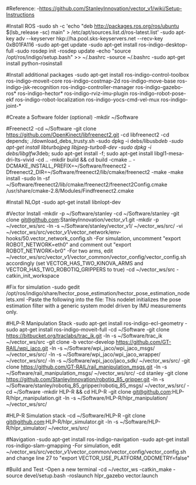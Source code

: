 #Reference:
-https://github.com/StanleyInnovation/vector_v1/wiki/Setup-Instructions

#Install ROS
-sudo sh -c 'echo "deb http://packages.ros.org/ros/ubuntu $(lsb_release -sc) main" > /etc/apt/sources.list.d/ros-latest.list'
-sudo apt-key adv --keyserver hkp://ha.pool.sks-keyservers.net --recv-key 0xB01FA116
-sudo apt-get update
-sudo apt-get install ros-indigo-desktop-full
-sudo rosdep init
-rosdep update
-echo "source /opt/ros/indigo/setup.bash" >> ~/.bashrc
-source ~/.bashrc
-sudo apt-get install python-rosinstall

#Install additional packages
-sudo apt-get install ros-indigo-control-toolbox ros-indigo-moveit-core ros-indigo-costmap-2d ros-indigo-move-base ros-indigo-jsk-recognition ros-indigo-controller-manager ros-indigo-gazebo-ros* ros-indigo-hector* ros-indigo-rviz-imu-plugin ros-indigo-robot-pose-ekf ros-indigo-robot-localization ros-indigo-yocs-cmd-vel-mux ros-indigo-joint-*

#Create a Software folder (optional)
-mkdir ~/Software

#Freenect2
-cd ~/Software
-git clone https://github.com/OpenKinect/libfreenect2.git
-cd libfreenect2
-cd depends; ./download_debs_trusty.sh
-sudo dpkg -i debs/libusb*deb
-sudo apt-get install libturbojpeg libjpeg-turbo8-dev
-sudo dpkg -i debs/libglfw3*deb; sudo apt-get install -f; sudo apt-get install libgl1-mesa-dri-lts-vivid
-cd ..
-mkdir build && cd build
-cmake .. -DCMAKE_INSTALL_PREFIX=~/Software/freenect2 -Dfreenect2_DIR=~/Software/freenect2/lib/cmake/freenect2
-make
-make install
-sudo ln -sf ~/Software/freenect2/lib/cmake/freenect2/freenect2Config.cmake /usr/share/cmake-2.8/Modules/Findfreenect2.cmake

#Install NLOpt
-sudo apt-get install libnlopt-dev

#Vector Install
-mkdir -p ~/Software/stanley
-cd ~/Software/stanley
-git clone git@github.com:StanleyInnovation/vector_v1.git
-mkdir -p ~/vector_ws/src
-ln -s ~/Software/stanley/vector_v1/ ~/vector_ws/src/
-vi ~/vector_ws/src/vector_v1/vector_network/env-hooks/50.vector_network_config.sh
-For simulation, uncomment "export ROBOT_NETWORK=eth0" and comment out "export ROBOT_NETWORK=br0"
-For two arms, edit ~/vector_ws/src/vector_v1/vector_common/vector_config/vector_config.sh accordingly (set VECTOR_HAS_TWO_KINOVA_ARMS and VECTOR_HAS_TWO_ROBOTIQ_GRIPPERS to true)
-cd ~/vector_ws/src
-catkin_init_workspace

#Fix for simulation
-sudo gedit /opt/ros/indigo/share/hector_pose_estimation/hector_pose_estimation_nodelets.xml
-Paste the following into the file:
<library path="lib/libhector_pose_estimation_nodelet">
  <class name="hector_pose_estimation/PoseEstimationNodelet" type="hector_pose_estimation::PoseEstimationNodelet" base_class_type="nodelet::Nodelet">
  <description>
    This nodelet initializes the pose estimation filter with a generic system model driven by IMU measurements only.
  </description>
  </class>
</library>

#HLP-R Manipulation Stack
-sudo apt-get install ros-indigo-ecl-geometry
-sudo apt-get install ros-indigo-moveit-full
-cd ~/Software
-git clone https://bitbucket.org/traclabs/trac_ik.git
-ln -s ~/Software/trac_ik ~/vector_ws/src
-git clone -b vector-develop https://github.com/GT-RAIL/wpi_jaco.git
-ln -s ~/Software/wpi_jaco/wpi_jaco_msgs/ ~/vector_ws/src/
-ln -s ~/Software/wpi_jaco/wpi_jaco_wrapper/ ~/vector_ws/src/
-ln -s ~/Software/wpi_jaco/jaco_sdk/ ~/vector_ws/src/
-git clone https://github.com/GT-RAIL/rail_manipulation_msgs.git
-ln -s ~/Software/rail_manipulation_msgs/ ~/vector_ws/src/
-cd stanley
-git clone https://github.com/StanleyInnovation/robotiq_85_gripper.git
-ln -s ~/Software/stanley/robotiq_85_gripper/robotiq_85_msgs/ ~/vector_ws/src/
-cd ~/Software
-mkdir HLP-R && cd HLP-R
-git clone git@github.com:HLP-R/hlpr_manipulation.git
-ln -s ~/Software/HLP-R/hlpr_manipulation/ ~/vector_ws/src/


#HLP-R Simulation stack
-cd ~/Software/HLP-R
-git clone git@github.com:HLP-R/hlpr_simulator.git
-ln -s ~/Software/HLP-R/hlpr_simulator/ ~/vector_ws/src/


#Navigation
-sudo apt-get install ros-indigo-navigation
-sudo apt-get install ros-indigo-slam-gmapping
-For simulation, edit ~/vector_ws/src/vector_v1/vector_common/vector_config/vector_config.sh and change line 27 to "export VECTOR_USE_PLATFORM_ODOMETRY=false"


#Build and Test
-Open a new terminal
-cd ~/vector_ws
-catkin_make
-source devel/setup.bash
-roslaunch hlpr_gazebo vector.launch




